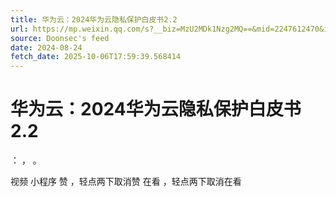 ```yaml
---
title: 华为云：2024华为云隐私保护白皮书2.2
url: https://mp.weixin.qq.com/s?__biz=MzU2MDk1Nzg2MQ==&mid=2247612470&idx=3&sn=0a75d0a0b0f26d541f2f88ab35a9d0d9
source: Doonsec's feed
date: 2024-08-24
fetch_date: 2025-10-06T17:59:39.568414
---
```


# 华为云：2024华为云隐私保护白皮书2.2

：
，
。

视频
小程序
赞
，轻点两下取消赞
在看
，轻点两下取消在看